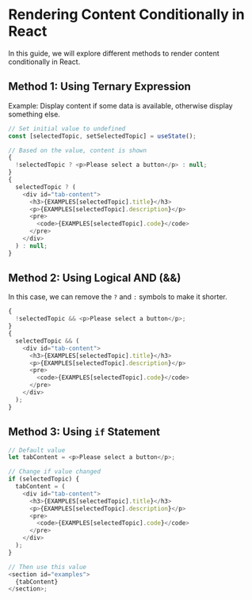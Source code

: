 # Rendering Content Conditionally in React

In this guide, we will explore different methods to render content conditionally in React.

## Method 1: Using Ternary Expression

Example: Display content if some data is available, otherwise display something else.

```js
// Set initial value to undefined
const [selectedTopic, setSelectedTopic] = useState();

// Based on the value, content is shown
{
  !selectedTopic ? <p>Please select a button</p> : null;
}
{
  selectedTopic ? (
    <div id="tab-content">
      <h3>{EXAMPLES[selectedTopic].title}</h3>
      <p>{EXAMPLES[selectedTopic].description}</p>
      <pre>
        <code>{EXAMPLES[selectedTopic].code}</code>
      </pre>
    </div>
  ) : null;
}
```

## Method 2: Using Logical AND (&&)

In this case, we can remove the `?` and `:` symbols to make it shorter.

```js
{
  !selectedTopic && <p>Please select a button</p>;
}
{
  selectedTopic && (
    <div id="tab-content">
      <h3>{EXAMPLES[selectedTopic].title}</h3>
      <p>{EXAMPLES[selectedTopic].description}</p>
      <pre>
        <code>{EXAMPLES[selectedTopic].code}</code>
      </pre>
    </div>
  );
}
```

## Method 3: Using `if` Statement

```js
// Default value
let tabContent = <p>Please select a button</p>;

// Change if value changed
if (selectedTopic) {
  tabContent = (
    <div id="tab-content">
      <h3>{EXAMPLES[selectedTopic].title}</h3>
      <p>{EXAMPLES[selectedTopic].description}</p>
      <pre>
        <code>{EXAMPLES[selectedTopic].code}</code>
      </pre>
    </div>
  );
}

// Then use this value
<section id="examples">
  {tabContent}
</section>;
``` 